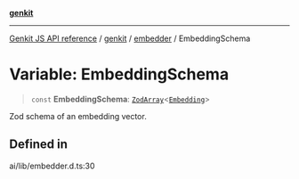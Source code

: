 [**genkit**](../../README.md)

***

[Genkit JS API reference](../../../README.md) / [genkit](../../README.md) / [embedder](../README.md) / EmbeddingSchema

# Variable: EmbeddingSchema

> `const` **EmbeddingSchema**: [`ZodArray`](../../namespaces/z/classes/ZodArray.md)\<[`Embedding`](../../type-aliases/Embedding.md)\>

Zod schema of an embedding vector.

## Defined in

ai/lib/embedder.d.ts:30
